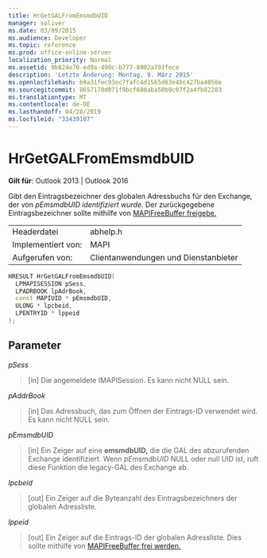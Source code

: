 ```yaml
---
title: HrGetGALFromEmsmdbUID
manager: soliver
ms.date: 03/09/2015
ms.audience: Developer
ms.topic: reference
ms.prod: office-online-server
localization_priority: Normal
ms.assetid: 9b824e70-ed9a-490c-b777-8902a793fece
description: 'Letzte Änderung: Montag, 9. März 2015'
ms.openlocfilehash: b9a31fec93ec7fafc4d1565d63e4bc427ba4050e
ms.sourcegitcommit: 8657170d071f9bcf680aba50b9c07f2a4fb82283
ms.translationtype: MT
ms.contentlocale: de-DE
ms.lasthandoff: 04/28/2019
ms.locfileid: "33439107"
---
```

# <a name="hrgetgalfromemsmdbuid"></a>HrGetGALFromEmsmdbUID

  
  
**Gilt für**: Outlook 2013 | Outlook 2016 
  
Gibt den Eintragsbezeichner des globalen Adressbuchs für den Exchange, der von _pEmsmdbUID identifiziert wurde._ Der zurückgegebene Eintragsbezeichner sollte mithilfe von [MAPIFreeBuffer freigebe.](mapifreebuffer.md)
  
|||
|:-----|:-----|
|Headerdatei  <br/> |abhelp.h  <br/> |
|Implementiert von:  <br/> |MAPI  <br/> |
|Aufgerufen von:  <br/> |Clientanwendungen und Dienstanbieter  <br/> |
   
```cpp
HRESULT HrGetGALFromEmsmdbUID(
  LPMAPISESSION pSess,
  LPADRBOOK lpAdrBook,
  const MAPIUID * pEmsmdbUID,
  ULONG * lpcbeid,
  LPENTRYID * lppeid
);
```

## <a name="parameters"></a>Parameter

 _pSess_
  
> [in] Die angemeldete IMAPISession. Es kann nicht NULL sein.
    
 _pAddrBook_
  
> [in] Das Adressbuch, das zum Öffnen der Eintrags-ID verwendet wird. Es kann nicht NULL sein.
    
 _pEmsmdbUID_
  
> [in] Ein Zeiger auf eine **emsmdbUID,** die die GAL des abzurufenden Exchange identifiziert. Wenn _pEmsmdbUID_ NULL oder null UID ist, ruft diese Funktion die legacy-GAL des Exchange ab. 
    
 _lpcbeid_
  
> [out] Ein Zeiger auf die Byteanzahl des Eintragsbezeichners der globalen Adressliste.
    
 _lppeid_
  
> [out] Ein Zeiger auf die Eintrags-ID der globalen Adressliste. Dies sollte mithilfe von [MAPIFreeBuffer frei werden.](mapifreebuffer.md)
    

